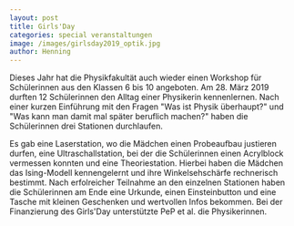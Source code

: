 ```yaml
---
layout: post
title: Girls'Day
categories: special veranstaltungen
image: /images/girlsday2019_optik.jpg
author: Henning
---
```


Dieses Jahr hat die Physikfakultät auch wieder einen Workshop für Schülerinnen aus den Klassen 6 bis 10 angeboten.
Am 28. März 2019 durften 12 Schülerinnen den Alltag einer Physikerin kennenlernen.
Nach einer kurzen Einführung mit den Fragen "Was ist Physik überhaupt?" und "Was kann man damit mal später beruflich machen?" haben die Schülerinnen drei Stationen durchlaufen.

Es gab eine Laserstation, wo die Mädchen einen Probeaufbau justieren durfen, eine Ultraschallstation, bei der die Schülerinnen einen Acrylblock vermessen konnten und eine Theoriestation. Hierbei haben die Mädchen das Ising-Modell kennengelernt und ihre Winkelsehschärfe rechnerisch bestimmt.
Nach erfolreicher Teilnahme an den einzelnen Stationen haben die Schülerinnen am Ende eine Urkunde, einen Einsteinbutton und eine Tasche mit kleinen Geschenken und wertvollen Infos bekommen.
Bei der Finanzierung des Girls'Day unterstützte PeP et al. die Physikerinnen.
